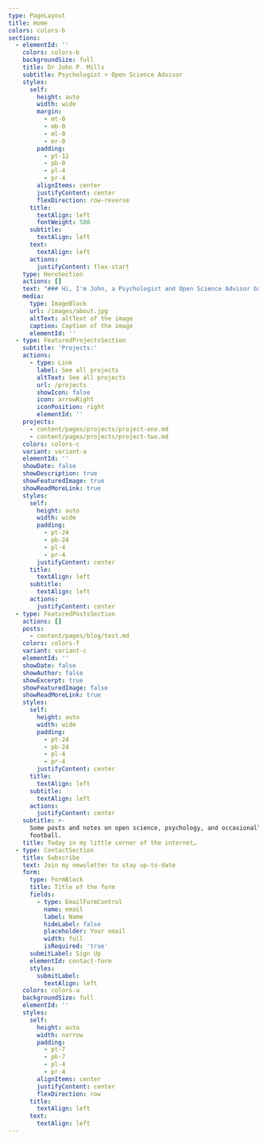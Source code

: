 ```yaml
---
type: PageLayout
title: Home
colors: colors-b
sections:
  - elementId: ''
    colors: colors-b
    backgroundSize: full
    title: Dr John P. Mills
    subtitle: Psychologist + Open Science Advisor
    styles:
      self:
        height: auto
        width: wide
        margin:
          - mt-0
          - mb-0
          - ml-0
          - mr-0
        padding:
          - pt-12
          - pb-0
          - pl-4
          - pr-4
        alignItems: center
        justifyContent: center
        flexDirection: row-reverse
      title:
        textAlign: left
        fontWeight: 500
      subtitle:
        textAlign: left
      text:
        textAlign: left
      actions:
        justifyContent: flex-start
    type: HeroSection
    actions: []
    text: "### Hi, I'm John, a Psychologist and Open Science Advisor based between London and Rotterdam.\n\nI consider myself a problem solver and enjoy coming up with creative solutions. I am currently working on changing the academic culture around research integrity through open science at\_[Erasmus University Rotterdam](https://www.eur.nl/en), and figuring out how best to support online gamers with their mental health at\_[Play Aid](https://www.play-aid.org/).\n"
    media:
      type: ImageBlock
      url: /images/about.jpg
      altText: altText of the image
      caption: Caption of the image
      elementId: ''
  - type: FeaturedProjectsSection
    subtitle: 'Projects:'
    actions:
      - type: Link
        label: See all projects
        altText: See all projects
        url: /projects
        showIcon: false
        icon: arrowRight
        iconPosition: right
        elementId: ''
    projects:
      - content/pages/projects/project-one.md
      - content/pages/projects/project-two.md
    colors: colors-c
    variant: variant-a
    elementId: ''
    showDate: false
    showDescription: true
    showFeaturedImage: true
    showReadMoreLink: true
    styles:
      self:
        height: auto
        width: wide
        padding:
          - pt-24
          - pb-24
          - pl-4
          - pr-4
        justifyContent: center
      title:
        textAlign: left
      subtitle:
        textAlign: left
      actions:
        justifyContent: center
  - type: FeaturedPostsSection
    actions: []
    posts:
      - content/pages/blog/test.md
    colors: colors-f
    variant: variant-c
    elementId: ''
    showDate: false
    showAuthor: false
    showExcerpt: true
    showFeaturedImage: false
    showReadMoreLink: true
    styles:
      self:
        height: auto
        width: wide
        padding:
          - pt-24
          - pb-24
          - pl-4
          - pr-4
        justifyContent: center
      title:
        textAlign: left
      subtitle:
        textAlign: left
      actions:
        justifyContent: center
    subtitle: >-
      Some posts and notes on open science, psychology, and occasionally
      football.
    title: Today in my little corner of the internet…
  - type: ContactSection
    title: Subscribe
    text: Join my newsletter to stay up-to-date
    form:
      type: FormBlock
      title: Title of the form
      fields:
        - type: EmailFormControl
          name: email
          label: Name
          hideLabel: false
          placeholder: Your email
          width: full
          isRequired: 'true'
      submitLabel: Sign Up
      elementId: contact-form
      styles:
        submitLabel:
          textAlign: left
    colors: colors-a
    backgroundSize: full
    elementId: ''
    styles:
      self:
        height: auto
        width: narrow
        padding:
          - pt-7
          - pb-7
          - pl-4
          - pr-4
        alignItems: center
        justifyContent: center
        flexDirection: row
      title:
        textAlign: left
      text:
        textAlign: left
---
```

